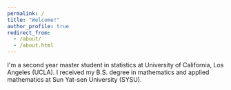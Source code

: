 ```yaml
---
permalink: /
title: "Welcome!"
author_profile: true
redirect_from: 
  - /about/
  - /about.html
---
```


I'm a second year master student in statistics at University of California, Los Angeles (UCLA). I received my B.S. degree in mathematics and applied mathematics at Sun Yat-sen University (SYSU).
